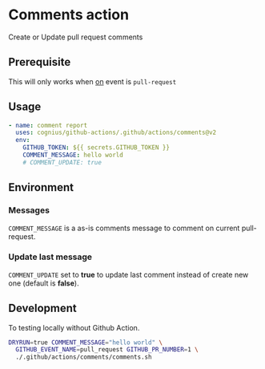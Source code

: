 # Comments action

Create or Update pull request comments

## Prerequisite

This will only works when [on][github-action-on-url] event is `pull-request`

[github-action-on-url]: https://docs.github.com/en/actions/using-workflows/workflow-syntax-for-github-actions#on

## Usage

```yaml
- name: comment report
  uses: cognius/github-actions/.github/actions/comments@v2
  env:
    GITHUB_TOKEN: ${{ secrets.GITHUB_TOKEN }}
    COMMENT_MESSAGE: hello world
    # COMMENT_UPDATE: true
```

## Environment

### Messages

`COMMENT_MESSAGE` is a as-is comments message to comment on current pull-request.

### Update last message

`COMMENT_UPDATE` set to **true** to update last comment instead of
create new one (default is **false**).

## Development

To testing locally without Github Action.

```bash
DRYRUN=true COMMENT_MESSAGE="hello world" \
  GITHUB_EVENT_NAME=pull_request GITHUB_PR_NUMBER=1 \
  ./.github/actions/comments/comments.sh
```
